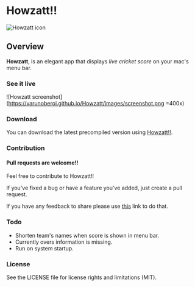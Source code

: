 # Howzatt!!

![Howzatt icon](https://varunoberoi.github.io/Howzatt/images/icon128.png)

## Overview

**Howzatt**, is an elegant app that displays *live cricket score* on your mac's menu bar.

### See it live

![Howzatt screenshot](https://varunoberoi.github.io/Howzatt/images/screenshot.png =400x)

### Download

You can download the latest precompiled version using [Howzatt!!](https://varunoberoi.github.io/Howzatt/blobs/howzatt.zip). 

### Contribution

#### Pull requests are welcome!!
Feel free to contribute to Howzatt!!

If you've fixed a bug or have a feature you've added, just create a pull request.

If you have any feedback to share please use [this](http://goo.gl/forms/EQaJdMG9GL) link to do that.

### Todo

+ Shorten team's names when score is shown in menu bar.
+ Currently overs information is missing.
+ Run on system startup. 



### License

See the LICENSE file for license rights and limitations (MIT).
